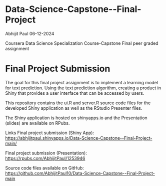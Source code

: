 # Data-Science-Capstone--Final-Project
Abhijit Paul
06-12-2024

Coursera Data Science Specialization Course-Capstone Final peer graded assignment

# Final Project Submission
The goal for this final project assignment is to implement a learning model for text prediction. Using the text prediction algorithm, creating a product in Shiny that provides a user interface that can be accessed by users.

This repository contains the ui.R and server.R source code files for the developed Shiny application as well as the RStudio Presenter files.

The Shiny application is hosted on shinyapps.io and the Presentation (slides) are available on RPubs.

Links
Final project submission (Shiny App): https://abhijitpaul.shinyapps.io/Data-Science-Capstone--Final-Project-main/

Final project submission (Presentation): https://rpubs.com/AbhijitPaul/1253946

Source code files available on GitHub: https://github.com/AbhijitPaul10/Data-Science-Capstone--Final-Project-main

